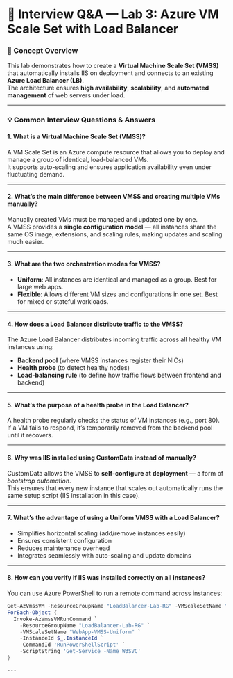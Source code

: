 # 💬 Interview Q&A — Lab 3: Azure VM Scale Set with Load Balancer


### 🔹 Concept Overview

This lab demonstrates how to create a **Virtual Machine Scale Set (VMSS)** that automatically installs IIS on deployment and connects to an existing **Azure Load Balancer (LB)**.  
The architecture ensures **high availability**, **scalability**, and **automated management** of web servers under load.

---

### 💡 Common Interview Questions & Answers

#### 1. What is a Virtual Machine Scale Set (VMSS)?
A VM Scale Set is an Azure compute resource that allows you to deploy and manage a group of identical, load-balanced VMs.  
It supports auto-scaling and ensures application availability even under fluctuating demand.

---

#### 2. What’s the main difference between **VMSS** and creating multiple VMs manually?
Manually created VMs must be managed and updated one by one.  
A VMSS provides a **single configuration model** — all instances share the same OS image, extensions, and scaling rules, making updates and scaling much easier.

---

#### 3. What are the two orchestration modes for VMSS?
- **Uniform**: All instances are identical and managed as a group. Best for large web apps.  
- **Flexible**: Allows different VM sizes and configurations in one set. Best for mixed or stateful workloads.

---

#### 4. How does a Load Balancer distribute traffic to the VMSS?
The Azure Load Balancer distributes incoming traffic across all healthy VM instances using:
- **Backend pool** (where VMSS instances register their NICs)
- **Health probe** (to detect healthy nodes)
- **Load-balancing rule** (to define how traffic flows between frontend and backend)

---

#### 5. What’s the purpose of a **health probe** in the Load Balancer?
A health probe regularly checks the status of VM instances (e.g., port 80).  
If a VM fails to respond, it’s temporarily removed from the backend pool until it recovers.

---

#### 6. Why was IIS installed using **CustomData** instead of manually?
CustomData allows the VMSS to **self-configure at deployment** — a form of *bootstrap automation*.  
This ensures that every new instance that scales out automatically runs the same setup script (IIS installation in this case).

---

#### 7. What’s the advantage of using a **Uniform** VMSS with a Load Balancer?
- Simplifies horizontal scaling (add/remove instances easily)
- Ensures consistent configuration  
- Reduces maintenance overhead  
- Integrates seamlessly with auto-scaling and update domains

---

#### 8. How can you verify if IIS was installed correctly on all instances?
You can use Azure PowerShell to run a remote command across instances:
```powershell
Get-AzVmssVM -ResourceGroupName "LoadBalancer-Lab-RG" -VMScaleSetName "WebApp-VMSS-Uniform" |
ForEach-Object {
  Invoke-AzVmssVMRunCommand `
    -ResourceGroupName "LoadBalancer-Lab-RG" `
    -VMScaleSetName "WebApp-VMSS-Uniform" `
    -InstanceId $_.InstanceId `
    -CommandId 'RunPowerShellScript' `
    -ScriptString 'Get-Service -Name W3SVC'
}

---

